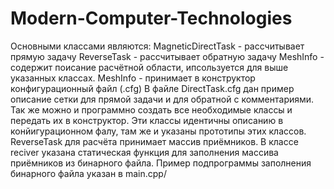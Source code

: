 # Modern-Computer-Technologies
Основными классами являются: 
  MagneticDirectTask - рассчитывает прямую задачу
  ReverseTask - рассчитывает обратную задачу
  MeshInfo - содержит поисание расчётной области, ипсользуется для выше указанных классах.
MeshInfo - принимает в конструктор конфигурационный файл (.cfg) В файле DirectTask.cfg дан пример описание сетки для прямой задачи и для обратной с комментариями.
Так же можно и программно создать все необходимые классы и передать их в конструктор. Эти классы идентичны описанию в конйигурационном фалу, там же и указаны прототипы этих классов.
ReverseTask для расчёта принимает массив приёмников. В классе reciver указана статическая функция для заполнения массива приёмников из бинарного файла. Пример подпрограммы заполнения бинарного файла указан в main.cpp/
